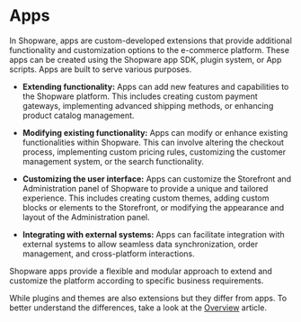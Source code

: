 # Apps

In Shopware, apps are custom-developed extensions that provide additional functionality and customization options to the e-commerce platform. These apps can be created using the Shopware app SDK, plugin system, or App scripts.
Apps are built to serve various purposes.

* **Extending functionality:** Apps can add new features and capabilities to the Shopware platform. This includes creating custom payment gateways, implementing advanced shipping methods, or enhancing product catalog management.

* **Modifying existing functionality:** Apps can modify or enhance existing functionalities within Shopware. This can involve altering the checkout process, implementing custom pricing rules, customizing the customer management system, or the search functionality.

* **Customizing the user interface:** Apps can customize the Storefront and Administration panel of Shopware to provide a unique and tailored experience. This includes creating custom themes, adding custom blocks or elements to the Storefront, or modifying the appearance and layout of the Administration panel.

* **Integrating with external systems:** Apps can facilitate integration with external systems to allow seamless data synchronization, order management, and cross-platform interactions.

Shopware apps provide a flexible and modular approach to extend and customize the platform according to specific business requirements.

While plugins and themes are also extensions but they differ from apps. To better understand the differences, take a look at the [Overview](/docs/guides/plugins/overview) article.
